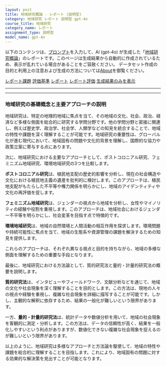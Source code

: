 ```yaml
---
layout: post
title: 地域研究概論 - レポート (説明型)
category: 地域研究 レポート 説明型 gpt-4o
course_title: 地域研究
category_name: レポート
assignment_type: 説明型
model_name: gpt-4o
---
```


以下のコンテンツは、[プロンプト](https://github.com/takedatoshiyuki/synthetic_assignments/tree/main/generated/地域研究/gpt-4o/prompt_レポート-説明型.md)を入力して、AI (gpt-4o) が生成した「[地域研究概論](/contents/地域研究/)」のレポートです。このページは生成結果から自動的に作成されているため、表示が乱れている場合があることをご容赦ください。
データセット作成の目的と利用上の注意および生成の方法については[About](/About)を御覧ください。

[レポート課題](../レポート課題-説明型)
[評価基準](../評価基準-説明型)
[レポート](../レポート-説明型)
[レポート評価](../レポート評価-説明型)
[生成結果のみを表示](https://github.com/takedatoshiyuki/synthetic_assignments/tree/main/generated/地域研究/gpt-4o/レポート-説明型.md)
  

***
***
  
### 地域研究の基礎概念と主要アプローチの説明

地域研究は、特定の地理的地域に焦点を当て、その地域の文化、社会、政治、経済など多様な側面を総合的に研究する学問分野です。他の学問分野と密接に関連し、例えば歴史学、政治学、社会学、人類学などの知見を統合することで、地域の特性や課題を深く理解することが可能です。地域研究の重要性は、グローバル化が進む現代において、地域固有の問題や文化的背景を理解し、国際的な協力や政策立案に寄与する点にあります。

次に、地域研究における主要なアプローチとして、ポストコロニアル研究、フェミニズム地域研究、環境地域研究の3つを比較します。

**ポストコロニアル研究**は、植民地支配の歴史的影響を分析し、現在の社会構造や文化における植民地主義の遺産を批判的に検討します。このアプローチは、植民地支配がもたらした不平等や権力関係を明らかにし、地域のアイデンティティや文化の再評価を促します。

**フェミニズム地域研究**は、ジェンダーの視点から地域を分析し、女性やマイノリティの経験や役割を重視します。このアプローチは、地域社会におけるジェンダー不平等を明らかにし、社会変革を目指す点で特徴的です。

**環境地域研究**は、地域の自然環境と人間活動の相互作用を探求します。環境問題や持続可能性に焦点を当て、地域の生態系や資源管理の課題を解決するための知見を提供します。

これらのアプローチは、それぞれ異なる視点と目的を持ちながら、地域の多様な側面を理解するための重要な手段となります。

最後に、地域研究における方法論として、質的研究法と量的・計量的研究法の概要を説明します。

**質的研究法**は、インタビューやフィールドワーク、文献分析などを通じて、地域の文化や社会現象を深く理解することを目的とします。この方法は、現地の人々の視点や経験を重視し、複雑な社会現象を詳細に描写することが可能です。しかし、主観的な解釈に依存するため、結果の一般化が難しいという限界があります。

一方、**量的・計量的研究法**は、統計データや数値分析を用いて、地域の社会現象を客観的に測定・分析します。この方法は、データの信頼性が高く、結果を一般化しやすいという利点がありますが、数値化できない複雑な社会現象を捉えるのが難しいという限界があります。

以上のように、地域研究は多様なアプローチと方法論を駆使して、地域の特性や課題を総合的に理解することを目指します。これにより、地域固有の問題に対する効果的な解決策を見出すことが可能となります。
